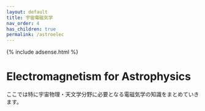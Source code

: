 ```yaml
---
layout: default
title: 宇宙電磁気学
nav_order: 4
has_children: true
permalink: /astroelec
---
```


{% include adsense.html %} 

# Electromagnetism for Astrophysics

ここでは特に宇宙物理・天文学分野に必要となる電磁気学の知識をまとめていきます。
